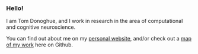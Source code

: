 ### Hello!

I am Tom Donoghue, and I work in research in the area of computational and cognitive neuroscience. 

You can find out about me on my 
[personal website](https://tomdonoghue.github.io/), and/or check out a 
[map of my work](https://github.com/TomDonoghue/TomDonoghue/blob/master/codemap.md)
here on Github. 
